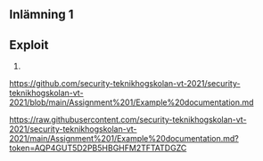 ## Inlämning 1

## Exploit

1. 








https://github.com/security-teknikhogskolan-vt-2021/security-teknikhogskolan-vt-2021/blob/main/Assignment%201/Example%20documentation.md


https://raw.githubusercontent.com/security-teknikhogskolan-vt-2021/security-teknikhogskolan-vt-2021/main/Assignment%201/Example%20documentation.md?token=AQP4GUT5D2PB5HBGHFM2TFTATDGZC
